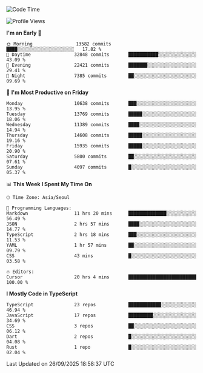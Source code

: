 <!--START_SECTION:waka-->
![Code Time](http://img.shields.io/badge/Code%20Time-8%2C323%20hrs%2039%20mins-blue)

![Profile Views](http://img.shields.io/badge/Profile%20Views-0-blue)

**I'm an Early 🐤** 

```text
🌞 Morning                13582 commits       ████░░░░░░░░░░░░░░░░░░░░░   17.82 % 
🌆 Daytime                32848 commits       ███████████░░░░░░░░░░░░░░   43.09 % 
🌃 Evening                22421 commits       ███████░░░░░░░░░░░░░░░░░░   29.41 % 
🌙 Night                  7385 commits        ██░░░░░░░░░░░░░░░░░░░░░░░   09.69 % 
```
📅 **I'm Most Productive on Friday** 

```text
Monday                   10638 commits       ███░░░░░░░░░░░░░░░░░░░░░░   13.95 % 
Tuesday                  13769 commits       █████░░░░░░░░░░░░░░░░░░░░   18.06 % 
Wednesday                11389 commits       ████░░░░░░░░░░░░░░░░░░░░░   14.94 % 
Thursday                 14608 commits       █████░░░░░░░░░░░░░░░░░░░░   19.16 % 
Friday                   15935 commits       █████░░░░░░░░░░░░░░░░░░░░   20.90 % 
Saturday                 5800 commits        ██░░░░░░░░░░░░░░░░░░░░░░░   07.61 % 
Sunday                   4097 commits        █░░░░░░░░░░░░░░░░░░░░░░░░   05.37 % 
```


📊 **This Week I Spent My Time On** 

```text
🕑︎ Time Zone: Asia/Seoul

💬 Programming Languages: 
Markdown                 11 hrs 20 mins      ██████████████░░░░░░░░░░░   56.49 % 
JSON                     2 hrs 57 mins       ████░░░░░░░░░░░░░░░░░░░░░   14.77 % 
TypeScript               2 hrs 18 mins       ███░░░░░░░░░░░░░░░░░░░░░░   11.53 % 
YAML                     1 hr 57 mins        ██░░░░░░░░░░░░░░░░░░░░░░░   09.79 % 
CSS                      43 mins             █░░░░░░░░░░░░░░░░░░░░░░░░   03.58 % 

🔥 Editors: 
Cursor                   20 hrs 4 mins       █████████████████████████   100.00 % 
```

**I Mostly Code in TypeScript** 

```text
TypeScript               23 repos            ████████████░░░░░░░░░░░░░   46.94 % 
JavaScript               17 repos            █████████░░░░░░░░░░░░░░░░   34.69 % 
CSS                      3 repos             ██░░░░░░░░░░░░░░░░░░░░░░░   06.12 % 
Dart                     2 repos             █░░░░░░░░░░░░░░░░░░░░░░░░   04.08 % 
Rust                     1 repo              █░░░░░░░░░░░░░░░░░░░░░░░░   02.04 % 
```




 Last Updated on 26/09/2025 18:58:37 UTC
<!--END_SECTION:waka-->
